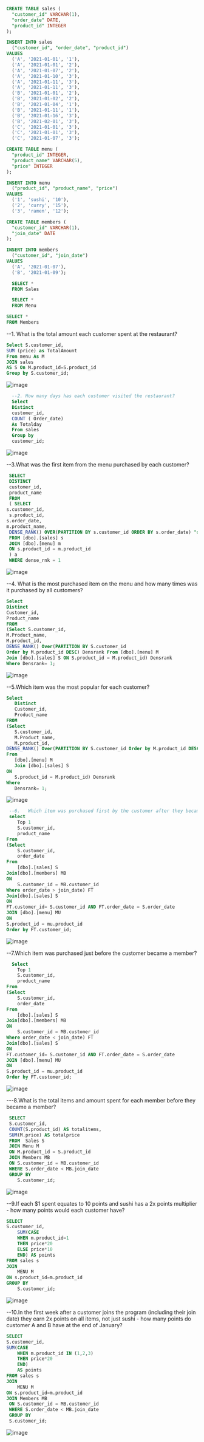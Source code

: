 
````sql
CREATE TABLE sales (
  "customer_id" VARCHAR(1),
  "order_date" DATE,
  "product_id" INTEGER
);
````
````sql
INSERT INTO sales
  ("customer_id", "order_date", "product_id")
VALUES
  ('A', '2021-01-01', '1'),
  ('A', '2021-01-01', '2'),
  ('A', '2021-01-07', '2'),
  ('A', '2021-01-10', '3'),
  ('A', '2021-01-11', '3'),
  ('A', '2021-01-11', '3'),
  ('B', '2021-01-01', '2'),
  ('B', '2021-01-02', '2'),
  ('B', '2021-01-04', '1'),
  ('B', '2021-01-11', '1'),
  ('B', '2021-01-16', '3'),
  ('B', '2021-02-01', '3'),
  ('C', '2021-01-01', '3'),
  ('C', '2021-01-01', '3'),
  ('C', '2021-01-07', '3');
 ````
````sql
CREATE TABLE menu (
  "product_id" INTEGER,
  "product_name" VARCHAR(5),
  "price" INTEGER
);
````
````sql
INSERT INTO menu
  ("product_id", "product_name", "price")
VALUES
  ('1', 'sushi', '10'),
  ('2', 'curry', '15'),
  ('3', 'ramen', '12');
  ````
````sql
CREATE TABLE members (
  "customer_id" VARCHAR(1),
  "join_date" DATE
);
````
````sql
INSERT INTO members
  ("customer_id", "join_date")
VALUES
  ('A', '2021-01-07'),
  ('B', '2021-01-09');
````
````sql
  SELECT *
  FROM Sales
````
````sql
  SELECT *
  FROM Menu
````
  ````sql
  SELECT *
  FROM Members
  ````
  --1.	What is the total amount each customer spent at the restaurant?
  ````sql
  Select S.customer_id, 
  SUM (price) as TotalAmount
  From menu As M 
  JOIN sales 
  AS S On M.product_id=S.product_id
  Group by S.customer_id;
````
![image](https://github.com/user-attachments/assets/e111f017-3117-411d-892a-82592619f0d1)

````sql
  --2. How many days has each customer visited the restaurant?
  Select
  Distinct
  customer_id,
  COUNT ( Order_date) 
  As Totalday 
  From sales
  Group by 
  customer_id;
````
![image](https://github.com/user-attachments/assets/8905711b-b153-4328-81b3-886ffc60d9c5)

  --3.What was the first item from the menu purchased by each customer?
````sql
 SELECT 
 DISTINCT
 customer_id,
 product_name
 FROM
 ( SELECT 
s.customer_id,
 s.product_id, 
s.order_date, 
m.product_name,
 DENSE_RANK() OVER(PARTITION BY s.customer_id ORDER BY s.order_date) "dense_rnk"
 FROM [dbo].[sales] s
 JOIN [dbo].[menu] m
 ON s.product_id = m.product_id
 ) a
 WHERE dense_rnk = 1
````
![image](https://github.com/user-attachments/assets/ab7e7f05-8456-491b-a4e3-bc2aba1a0a9b)

--4.	What is the most purchased item on the menu and how many times was it purchased by all customers?
 ````sql
Select 
Distinct
Customer_id, 
Product_name
 FROM 
(Select S.customer_id,
 M.Product_name, 
M.product_id,
 DENSE_RANK() Over(PARTITION BY S.customer_id 
Order by M.product_id DESC) Densrank From [dbo].[menu] M 
Join [dbo].[sales] S ON S.product_id = M.product_id) Densrank
 Where Densrank= 1;
````
![image](https://github.com/user-attachments/assets/0dc727f1-e3cf-4b70-8a50-2ffb71923013)

 --5.Which item was the most popular for each customer?
 ````sql
 Select
	Distinct
	Customer_id,
	Product_name
FROM
(Select 
	S.customer_id,
	M.Product_name,
	M.product_id,
DENSE_RANK() Over(PARTITION BY S.customer_id Order by M.product_id DESC) Densrank
From
	[dbo].[menu] M
	Join [dbo].[sales] S
ON
	S.product_id = M.product_id) Densrank
Where
	Densrank= 1;
````
![image](https://github.com/user-attachments/assets/7c2b0790-07e1-4014-b361-126bbaa90400)

````sql
 --6.	Which item was purchased first by the customer after they became a member?
 select 
	Top 1
	S.customer_id,
	product_name
From
(Select 
	S.customer_id,
	order_date 
From
	[dbo].[sales] S
Join[dbo].[members] MB
ON
	S.customer_id = MB.customer_id
Where order_date > join_date) FT
Join[dbo].[sales] S
ON
FT.customer_id= S.customer_id AND FT.order_date = S.order_date
JOIN [dbo].[menu] MU
ON
S.product_id = mu.product_id
Order by FT.customer_id;
````
![image](https://github.com/user-attachments/assets/80eb4e40-d90f-422e-97bb-d47d339b7fc6)

  --7.Which item was purchased just before the customer became a member?
````sql
  Select 
	Top 1
	S.customer_id,
	product_name
From
(Select 
	S.customer_id,
	order_date 
From
	[dbo].[sales] S
Join[dbo].[members] MB
ON
	S.customer_id = MB.customer_id
Where order_date < join_date) FT
Join[dbo].[sales] S
ON
FT.customer_id= S.customer_id AND FT.order_date = S.order_date
JOIN [dbo].[menu] MU
ON
S.product_id = mu.product_id
Order by FT.customer_id;
````
![image](https://github.com/user-attachments/assets/f0b61e37-ac3d-4a24-9ea0-c3a1e01285dd)

---8.What is the total items and amount spent for each member before they became a member?
````sql
 SELECT
 S.customer_id,
 COUNT(S.product_id) AS totalitems,
 SUM(M.price) AS totalprice
 FROM  Sales S
 JOIN Menu M
 ON M.product_id = S.product_id
 JOIN Members MB
 ON S.customer_id = MB.customer_id
 WHERE S.order_date < MB.join_date
 GROUP BY 
	S.customer_id;
````
![image](https://github.com/user-attachments/assets/57280d46-0ca8-4dc0-8e2a-83af5db0f5ff)

--9.If each $1 spent equates to 10 points and sushi has a 2x points multiplier - how many points would each customer have?
````sql
SELECT
S.customer_id,
	SUM(CASE 
	WHEN m.product_id=1 
	THEN price*20 
	ELSE price*10 
	END) AS points
FROM sales s
JOIN
	MENU M
ON s.product_id=m.product_id
GROUP BY
	S.customer_id;
````
![image](https://github.com/user-attachments/assets/d96b7b24-aac1-4021-b256-b60dbfb3b8cc)

--10.In the first week after a customer joins the program (including their join date) they earn 2x points on all items, not just sushi - how many points do customer A and B have at the end of January?
````sql
SELECT
S.customer_id,
SUM(CASE
	WHEN m.product_id IN (1,2,3)
	THEN price*20
	END)
	AS points
FROM sales s
JOIN
	MENU M
ON s.product_id=m.product_id
JOIN Members MB
 ON S.customer_id = MB.customer_id
 WHERE S.order_date < MB.join_date
 GROUP BY 
 S.customer_id;
````
![image](https://github.com/user-attachments/assets/ce6bb9fb-e479-43f2-801a-7ebfdd799464)


 
